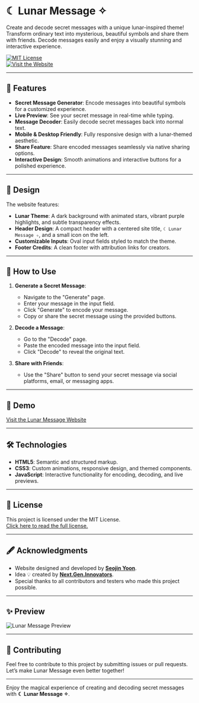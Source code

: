 # ☾ Lunar Message ✧  

Create and decode secret messages with a unique lunar-inspired theme! Transform ordinary text into mysterious, beautiful symbols and share them with friends. Decode messages easily and enjoy a visually stunning and interactive experience.  

[![MIT License](https://img.shields.io/badge/License-MIT-blue.svg)](./LICENSE)  
[![Visit the Website](https://img.shields.io/badge/Visit-Lunar%20Message%20✧-purple)](https://seojinlove.github.io/-Lunar-Message-/official-site.html)

---

## 🌌 Features  

- **Secret Message Generator**: Encode messages into beautiful symbols for a customized experience.  
- **Live Preview**: See your secret message in real-time while typing.  
- **Message Decoder**: Easily decode secret messages back into normal text.  
- **Mobile & Desktop Friendly**: Fully responsive design with a lunar-themed aesthetic.  
- **Share Feature**: Share encoded messages seamlessly via native sharing options.  
- **Interactive Design**: Smooth animations and interactive buttons for a polished experience.  

---

## 🎨 Design  

The website features:  
- **Lunar Theme**: A dark background with animated stars, vibrant purple highlights, and subtle transparency effects.  
- **Header Design**: A compact header with a centered site title, `☾ Lunar Message ✧`, and a small icon on the left.  
- **Customizable Inputs**: Oval input fields styled to match the theme.  
- **Footer Credits**: A clean footer with attribution links for creators.  

---

## 🚀 How to Use  

1. **Generate a Secret Message**:  
   - Navigate to the "Generate" page.  
   - Enter your message in the input field.  
   - Click "Generate" to encode your message.  
   - Copy or share the secret message using the provided buttons.  

2. **Decode a Message**:  
   - Go to the "Decode" page.  
   - Paste the encoded message into the input field.  
   - Click "Decode" to reveal the original text.  

3. **Share with Friends**:  
   - Use the "Share" button to send your secret message via social platforms, email, or messaging apps.  

---

## 🌟 Demo  

[Visit the Lunar Message Website](https://seojinlove.github.io/-Lunar-Message-/official-site.html)

---

## 🛠️ Technologies  

- **HTML5**: Semantic and structured markup.  
- **CSS3**: Custom animations, responsive design, and themed components.  
- **JavaScript**: Interactive functionality for encoding, decoding, and live previews.  

---

## 📄 License  

This project is licensed under the MIT License.  
[Click here to read the full license.](./LICENSE)  

---

## 🖋️ Acknowledgments  

- Website designed and developed by **[Seojin Yoon](https://github.com/SeojinLove)**.  
- Idea 💡 created by **[Next.Gen.Innovators](https://routinehub.co/user/Next.Gen.Innovators)**.  
- Special thanks to all contributors and testers who made this project possible.  

---

## ✨ Preview  

![Lunar Message Preview](https://via.placeholder.com/800x400.png?text=Preview+Image+Coming+Soon)

---

## 👥 Contributing  

Feel free to contribute to this project by submitting issues or pull requests. Let’s make Lunar Message even better together!  

---

Enjoy the magical experience of creating and decoding secret messages with **☾ Lunar Message ✧**.  
